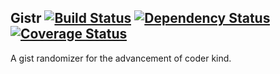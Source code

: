 ## Gistr [![Build Status](https://travis-ci.org/RBSavvy/gistr.png?branch=master)](https://travis-ci.org/RBSavvy/gistr) [![Dependency Status](https://gemnasium.com/RBSavvy/gistr.png)](https://gemnasium.com/RBSavvy/gistr) [![Coverage Status](https://coveralls.io/repos/RBSavvy/gistr/badge.png)](https://coveralls.io/r/RBSavvy/gistr)


A gist randomizer for the advancement of coder kind.